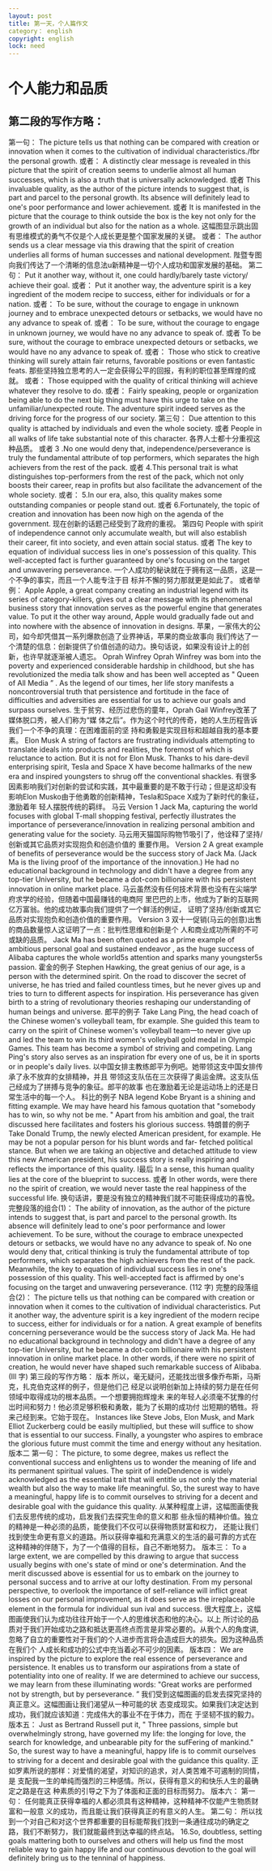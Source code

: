 ```yaml
---
layout: post
title: 第一天，个人篇作文
category： english
copyright: english
lock: need
---
```

# 个人能力和品质

## 第二段的写作方略：

第一句：
The picture tells us that nothing can be compared with creation or innovation when it comes to the cultivation of individual characteristics./fbr the personal growth.
或者：
A distinctly clear message is revealed in this picture that the spirit of creation seems to underlie almost all human successes, which is also a truth that is universally acknowledged. 或者
This invaluable quality, as the author of the picture intends to suggest that, is part and parcel to the personal growth. Its absence will definitely lead to one's poor performance and lower achievement.
或者
It is manifested in the picture that the courage to think outside the box is the key not only for the growth of an individual but also for the nation as a whole.
这幅图显示跳出固有思维模式的勇气不仅是个人成长更是整个国家发展的关键。 或者：
The author sends us a clear message via this drawing that the spirit of creation underlies all forms of human successes and national development.
陛暨专图向我们传达了一个清晰的信息法u新精神是一切个人成功和国家发展的基础。 第二句：
Put it another way, without it, one could hardly/barely taste victory/ achieve their goal. 或者：
Put it another way, the adventure spirit is a key ingredient of the modem recipe to success, either for individuals or for a nation.
或者：
To be sure, without the courage to engage in unknown journey and to embrace unexpected detours or setbacks, we would have no any advance to speak of.
或者：
To be sure, without the courage to engage in unknown journey, we would have no any advance to speak of.
或者
To be sure, without the courage to embrace unexpected detours or setbacks, we would have no any advance to speak of.
或者：
Those who stick to creative thinking will surely attain fair returns, favorable positions or even fantastic feats.
那些坚持独立思考的人一定会获得公平的回报，有利的职位甚至辉煌的成就。 或者：
Those equipped with the quality of critical thinking will achieve whatever they resolve to do. 或者：
Fairly speaking, people or organization being able to do the next big thing must have this urge to take on the unfamiliar/unexpected route. The adventure spirit indeed serves as the driving force for the progress of our society.
第三句：
Due attention to this quality is attached by individuals and even the whole society. 或者
People in all walks of life take substantial note of this character. 各界人士都十分重视这种品质。
或者
3 .No one would deny that, independence/perseverance is truly the fundamental attribute of top performers, which separates the high achievers from the rest of the pack.
或者
4.This personal trait is what distinguishes top-performers from the rest of the pack, which not only boosts their career, reap in profits but also facilitate the advancement of the whole society.
或者：
5.In our era, also, this quality makes some outstanding companies or people stand out. 或者
6.Fortunately, the topic of creation and innovation has been now high on the agenda of the government.
现在创新的话题己经受到了政府的重视。
第四句
People with spirit of independence cannot only accumulate wealth, but will also establish their career, fit into society, and even attain social status.
或者
The key to equation of individual success lies in one's possession of this quality.
This well-accepted fact is further guaranteed by one's focusing on the target and unwavering perseverance.
一个人成功的秘诀就在于拥有这一品质，这是一个不争的事实，而且一个人能专注于目 标并不懈的努力那就更是如此了。
或者举例：
Apple
Apple, a great company creating an industrial legend with its series of category-killers, gives out a clear message with its phenomenal business story that innovation serves as the powerful engine that generates value. To put it the other way around, Apple would gradually fade out and into nowhere with the absence of innovation in designs.
苹果，一家伟大的公司，如今却凭借其一系列爆款创造了业界神话，苹果的商业故事向 我们传达了一个清楚的信息：创新提供了价值创造的动力。换句话说，如果没有设计上的创 新，也许早就逐渐被人遗忘。
Oprah Winfrey
Oprah Winfrey was bom into the poverty and experienced considerable hardship in childhood, but she has revolutionized the media talk show and has been well accepted as " Queen of All Media ” . As the legend of our times, her life story manifests a noncontroversial truth that persistence and fortitude in the face of difficulties and adversities are essential for us to achieve our goals and surpass ourselves.
生于贫穷、经历过悲伤的童年，Oprah Gail Winfrey改革了媒体脱口秀，被人们称为“媒 体之后”。作为这个时代的传奇，她的人生历程告诉我们一个不争的真理：在困难面前的坚 持和勇毅是实现目标和超越自我的基本要素。
Elon Musk
A string of factors are frustrating individuals attempting to translate ideals into products and realities, the foremost of which is reluctance to action. But it is not for Elon Musk. Thanks to his dare-devil enterprising spirit, Tesla and Space X have become hallmarks of the new era and inspired youngsters to shrug off the conventional shackles.
有很多因素影响我们对创新的尝试和实践，其中最重要的是不敢于行动；但是这却没有 影响Elon Musko由于他勇敢的创新精神，Tesla和Space X成为了新时代的象征，激励着年 轻人摆脱传统的羁绊。
马云
Version 1
Jack Ma, capturing the world focuses with global T-mall shopping festival, perfectly illustrates the importance of perseverance/innovation in realizing personal ambition and generating value for the society.
马云用天猫国际购物节吸引了，他诠释了坚持/创新或其它品质对实现抱负和创造价值的 重要作用。
Version 2
A great example of benefits of perseverance would be the success story of Jack Ma.
(Jack Ma is the living proof of the importance of the innovation.)
He had no educational background in technology and didn't have a degree from any top-tier University, but he became a dot-com billionaire with his persistent innovation in online market place.
马云虽然没有任何技术背景也没有在尖端学府求学的经验，但随着中国最赚钱的电商阿 里巴巴的上市，他成为了新的互联网亿万富翁。他的成功故事向我们提供了一个鲜活的例证， 证明了坚持/创新或其它品质对实现抱负和创造价值的重要作用。
Version 3
双十一促销(马云的创意)出售的商品数量惊人这证明了一点：批判性思维和创新是个 人和商业成功所需的不可或缺的品质。
Jack Ma has been often quoted as a prime example of ambitious personal goal and sustained endeavor , as the huge success of Alibaba captures the whole world5s attention and sparks many youngster5s passion.
霍金的例子
Stephen Hawking, the great genius of our age, is a person with the determined spirit. On the road to discover the secret of universe, he has tried and failed countless times, but he never gives up and tries to turn to different aspects for inspiration. His perseverance has given birth to a string of revolutionary theories reshaping our understanding of human beings and universe.
郎平的例子
Take Lang Ping, the head coach of the Chinese women's volleyball team, fbr example. She guided this team to carry on the spirit of Chinese women's volleyball team一to never give up and led the team to win its third women's volleyball gold medal in Olympic Games. This team has become a symbol of striving and competing. Lang Ping's story also serves as an inspiration fbr every one of us, be it in sports or in people's daily lives.
以中国女排主教练郎平为例吧。她带领这支中国女排传承了永不放弃的女排精神，并且 带领这支队伍在三次获得了奥运金牌。这支队伍己经成为了拼搏与竞争的象征。郎平的故事 也在激励着无论是运动场上的还是日常生活中的每一个人。
科比的例子
NBA legend Kobe Bryant is a shining and fitting example. We may have heard his famous quotation that "somebody has to win, so why not be me. " Apart from his ambition and goal, the trait discussed here facilitates and fosters his glorious success.
特朗普的例子
Take Donald Trump, the newly elected American president, for example. He may be not a popular person for his blunt words and far- fetched political stance. But when we are taking an objective and detached attitude to view this new American president, his success story is really inspiring and reflects the importance of this quality.
I最后
In a sense, this human quality lies at the core of the blueprint to success.
或者
In other words, were there no the spirit of creation, we would never taste the real happiness of the successful life.
换句话讲，要是没有独立的精神我们就不可能获得成功的喜悅。
完整段落的组合(1)：
The ability of innovation, as the author of the picture intends to suggest that, is part and parcel to the personal growth. Its absence will definitely lead to one's poor performance and lower achievement. To be sure, without the courage to embrace unexpected detours or setbacks, we would have no any advance to speak of. No one would deny that, critical thinking is truly the fundamental attribute of top performers, which separates the high achievers from the rest of the pack. Meanwhile, the key to equation of individual success lies in one's possession of this quality. This well-accepted fact is affirmed by one's focusing on the target and unwavering perseverance.
(112 字)
完整的段落组合(2)：
The picture tells us that nothing can be compared with creation or innovation when it comes to the cultivation of individual characteristics. Put it another way, the adventure spirit is a key ingredient of the modern recipe to success, either for individuals or for a nation. A great example of benefits concerning perseverance would be the success story of Jack Ma. He had no educational background in technology and didn't have a degree of any top-tier University, but he became a dot-com billionaire with his persistent innovation in online market place. In other words, if there were no spirit of creation, he would never have shaped such remarkable success of Alibaba.
(Ill 字)
第三段的写作方略：
版本
所以，毫无疑问，还能找岀很多像乔布斯，马斯克，扎克伯克这样的例子，但是他们己 经足以说明创新加上持续的努力是在任何领域中取得成功的根本品质。一个想要拥抱辉煌未 来的年轻人必须毫不犹豫的付岀时间和努力！他必须足够积极和勇敢，能为了长期的成功付 岀短期的牺牲。将来己经到来。它始于现在。
Instances like Steve Jobs, Elon Musk, and Mark Elliot Zuckerberg could be easily multiplied, but these will suffice to show that  	is essential to our success. Finally, a youngster who aspires to embrace the glorious future must commit the time and energy without any hesitation.
版本二
第一句：
The picture, to some degree, makes us reflect the conventional success and enlightens us to wonder the meaning of life and its permanent spiritual values. The spirit of indeDendence is widely acknowledged as the essential trait that will entitle us not only the material wealth but also the way to make life meaningful. So, the surest way to have a meaningful, happy life is to commit ourselves to striving for a decent and desirable goal with the guidance this quality.
从某种程度上讲，这幅图画使我们去反思传统的成功，启发我们去探究生命的意义和那 些永恒的精神价值。独立的精神是一种必须的品质，能使我们不仅可以获得物质财富和权力， 还能让我们找到使生命更有意义的道路。所以获得幸福和充满意义的生活的最可靠的方式在 这种精神的伴随下，为了一个值得的目标，自己不断地努力。
版本三：
To a large extent, we are compelled by this drawing to argue that success usually begins with one's state of mind or one's determination. And the merit discussed above is essential for us to embark on the journey to personal success and to arrive at our lofty destination. From my personal perspective, to overlook the importance of self-reliance will inflict great losses on our personal improvement, as it does serve as the irreplaceable element in the formula for individual sun ival and success.
很大程度上，这幅图画使我们认为成功往往开始于一个人的思维状态和他的决心。以上 所讨论的品质对于我们开始成功之路和抵达更高终点而言是非常必要的。从我个人的角度讲, 忽略了自立的重要性对于我们的个人进步而言将会造成巨大的损失。因为这种品质在我们个 人成长和成功的公式中充当着必不可少的因素。
版本四：
We are inspired by the picture to explore the real essence of perseverance and persistence. It enables us to transform our aspirations from a state of potentiality into one of reality. If we are determined to achieve our success, we may learn from these illuminating words: "Great works are performed not by strength, but by perseverance. ”
我们受到这幅图画的启发去探究坚持的真正意义。这幅图画让我们渴望从一种可能的状 态变成现实。如果我们决定达到成功，我们就应该知道：完成伟大的事业不在于体力，而在 于坚韧不拔的毅力。
版本五：
Just as Bertrand Russell put it, " Three passions, simple but overwhelmingly strong, have governed my life: the longing for love, the search for knowledge, and unbearable pity for the sufFering of mankind." So, the surest way to have a meaningful, happy life is to commit ourselves to striving for a decent and desirable goal with the guidance this quality.
正如罗素所说的那样：对爱情的渴望，对知识的追求，对人类苦难不可遏制的同情，是 支配我一生的单纯而强烈的三种感情。所以，获得有意义的和快乐人生的最确定之路是在这 种素质的引导之下为了体面和正面的目标而努力。
版本六：
第一句：
任何能真正获得幸福的人都必须具有这种精神，这种精神不仅能产生物质财富和一般意 义的成功，而且能让我们获得真正的有意义的人生。
第二句：
所以找到一个对自己和对这个世界都重要的目标能帮我们找到一条通往成功的确定之 路，我们不断努力，我们就能最终到达幸福的终点站。
16.So, doubtless, setting goals mattering both to ourselves and others will help us find the most reliable way to gain happy life and our continuous devotion to the goal will definitely bring us to the tenninal of happiness.
